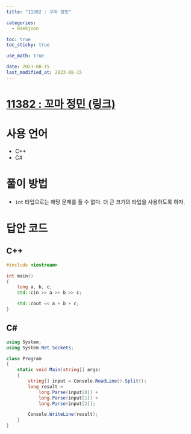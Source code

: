 ```yaml
---
title: "11382 : 꼬마 정민" 

categories:
  - Baekjoon

toc: true
toc_sticky: true

use_math: true

date: 2023-08-15
last_modified_at: 2023-08-15
---
```


# [11382 : 꼬마 정민 (링크)](https://www.acmicpc.net/problem/11382)

# 사용 언어
- C++
- C#

# 풀이 방법
- `int` 타입으로는 해당 문제를 풀 수 없다. 더 큰 크기의 타입을 사용하도록 하자.

# 답안 코드

## C++

```cpp
#include <iostream>

int main()
{
    long a, b, c;
    std::cin >> a >> b >> c;

    std::cout << a + b + c;
}
```

## C#

```cs
using System;
using System.Net.Sockets;

class Program
{
    static void Main(string[] args)
    {
        string[] input = Console.ReadLine().Split();
        long result =
            long.Parse(input[0]) +
            long.Parse(input[1]) +
            long.Parse(input[2]);

        Console.WriteLine(result);
    }
}
```
